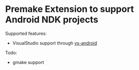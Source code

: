 # Premake Extension to support Android NDK projects

Supported features:

* VisualStudio support through [vs-android](https://code.google.com/p/vs-android/)

Todo:

* gmake support